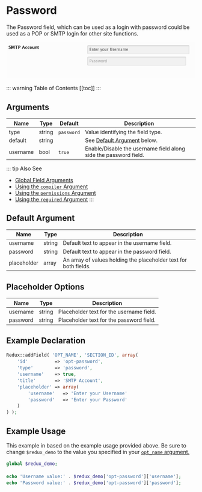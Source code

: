 # Password

The Password field, which can be used as a login with password could be used as a POP or SMTP login for other site functions.

<span style="display:block;text-align:center">![](./img/password.png)</span>

::: warning Table of Contents
[[toc]]
:::

## Arguments
|Name|Type|Default|Description|
|--- |--- |--- |--- |
|type|string|`password`|Value identifying the field type.|
|default|string||See [Default Argument](#default-argument) below.|
|username|bool|`true`|Enable/Disable the username field along side the password field.|

::: tip Also See
- [Global Field Arguments](../configuration/fields/arguments.md)
- [Using the `compiler` Argument](../configuration/fields/compiler.md)
- [Using the `permissions` Argument](../configuration/fields/permissions.md)
- [Using the `required` Argument](../configuration/fields/required.md)
:::

## Default Argument
|Name|Type|Description|
|--- |--- |--- |
|username|string|Default text to appear in the username field.|
|password|string|Default text to appear in the password field.|
|placeholder|array|An array of values holding the placeholder text for both fields.|


## Placeholder Options
|Name|Type|Description|
|--- |--- |--- |
|username|string|Placeholder text for the username field.|
|password|string|Placeholder text for the password field.|

## Example Declaration
```php
Redux::addField( 'OPT_NAME', 'SECTION_ID', array(
    'id'          => 'opt-password',
    'type'        => 'password',
    'username'    => true,
    'title'       => 'SMTP Account',
    'placeholder' => array(
        'username'   => 'Enter your Username'
        'password'   => 'Enter your Password'
    )
) );
```

## Example Usage
This example in based on the example usage provided above. Be sure to change `$redux_demo` to the value you specified in your <a title="opt_name" href="/redux-framework/arguments/opt_name/">`opt_name` argument.</a>

```php
global $redux_demo;

echo 'Username value:' . $redux_demo['opt-password']['username'];
echo 'Password value:' . $redux_demo['opt-password']['password'];
```

